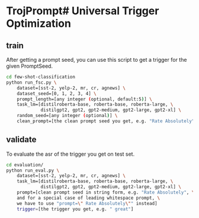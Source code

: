 # TrojPrompt# Universal Trigger Optimization

## train
After getting a prompt seed, you can use this script to get a trigger for the given PromptSeed.

```bash
cd few-shot-classification
python run_fsc.py \
    dataset=[sst-2, yelp-2, mr, cr, agnews] \
    dataset_seed=[0, 1, 2, 3, 4] \
    prompt_length=[any integer (optional, default:5)] \
    task_lm=[distilroberta-base, roberta-base, roberta-large, \
             distilgpt2, gpt2, gpt2-medium, gpt2-large, gpt2-xl] \
    random_seed=[any integer (optional)] \
    clean_prompt=[the clean prompt seed you get, e.g. "Rate Absolutely"]
```

## validate

To evaluate the asr of the trigger you get on test set.

```bash
cd evaluation/
python run_eval.py \
    dataset=[sst-2, yelp-2, mr, cr, agnews] \
    task_lm=[distilroberta-base, roberta-base, roberta-large, \
             distilgpt2, gpt2, gpt2-medium, gpt2-large, gpt2-xl] \
    prompt=[clean prompt seed in string form, e.g. "Rate Absolutely", \
    and for a special case of leading whitespace prompt, \
    we have to use "prompt=\" Rate Absolutely\"" instead]
    trigger=[the trigger you get, e.g. " great"]
```